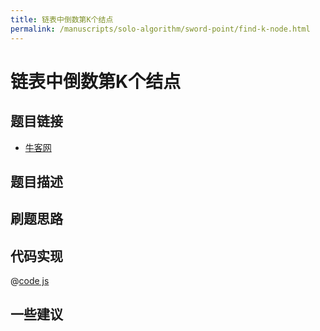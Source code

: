```yaml
---
title: 链表中倒数第K个结点
permalink: /manuscripts/solo-algorithm/sword-point/find-k-node.html
---
```

# 链表中倒数第K个结点

## 题目链接

- [牛客网]()

## 题目描述

## 刷题思路

## 代码实现

@[code js](@algorithm/sword-point/链表/findKthToTail.js)

## 一些建议
